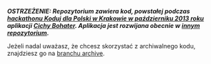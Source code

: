 ***OSTRZEŻENIE: Repozytorium zawiera kod, powstałej podczas [hackathonu Koduj dla Polski w Krakowie w październiku 2013 roku](http://fundament.ngo/pl/2013/10/18/juz-za-tydzien-pierwszy-hackaton-koduj-dla-polski/) aplikacji [Cichy Bohater](http://kodujdlapolski.pl/projects/cichy-bohater/). Aplikacja jest rozwijana obecnie w [innym repozytorium](https://github.com/andrzejbl/cichybohater).***

Jeżeli nadal uważasz, że chcesz skorzystać z archiwalnego kodu, znajdziesz go na [branchu archive](https://github.com/kodujdlapolski/cichybohater-krakow2013/tree/archive).
